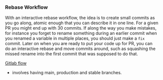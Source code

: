 
### Rebase Workflow
With an interactive rebase workflow, the idea is to create small commits as you go along, atomic enough that you can describe it in one line. For a given PR you might end up with 30 commits. If along the way you make mistakes, for instance you forget to rename something during an earlier commit when you renamed a variable in multiple places, you should just make a `fix` commit. Later on when you are ready to put your code up for PR, you can do an interactive rebase and move commits around, such as squashing the missed rename into the first commit that was supposed to do that.

[Gitlab flow](https://about.gitlab.com/topics/version-control/what-is-gitlab-flow/)
- involves having main, production and stable branches.
